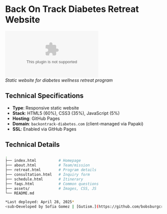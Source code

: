# Back On Track Diabetes Retreat Website

![Website Preview](backontrack-diabetes.com)  
*Static website for diabetes wellness retreat program*

## Technical Specifications
- **Type**: Responsive static website
- **Stack**: HTML5 (60%), CSS3 (35%), JavaScript (5%)
- **Hosting**: GitHub Pages
- **Domain**: `backontrack-diabetes.com` (client-managed via Papaki)
- **SSL**: Enabled via GitHub Pages

## Technical Details
```bash
.
├── index.html          # Homepage
├── about.html          # Team/mission
├── retreat.html        # Program details
├── consultation.html   # Inquiry form
├── schedule.html       # Itinerary
├── faqs.html           # Common questions
├── assets/             # Images, CSS, JS
└── README.md

*Last deployed: April 28, 2025*  
<sub>Developed by Sofia Gomez | [Gutism.](https://github.com/bobsburgcreatives)</sub>
